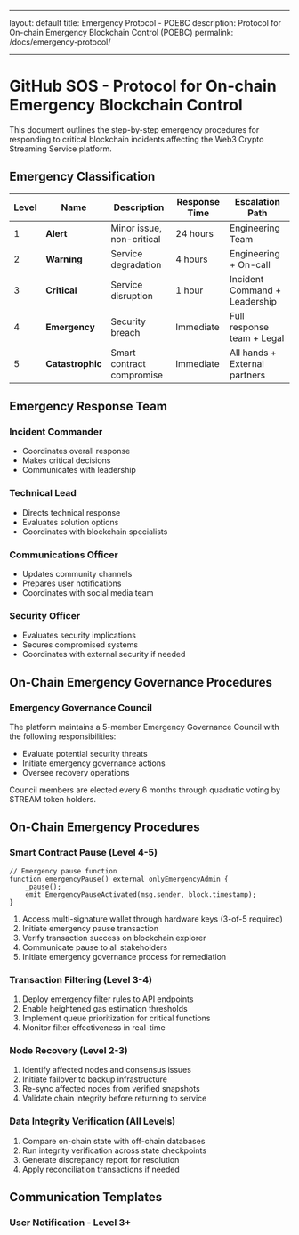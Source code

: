 - --
layout: default
title: Emergency Protocol - POEBC
description: Protocol for On-chain Emergency Blockchain Control (POEBC)
permalink: /docs/emergency-protocol/
- --

# GitHub SOS - Protocol for On-chain Emergency Blockchain Control

This document outlines the step-by-step emergency procedures for responding to critical blockchain incidents affecting the Web3 Crypto Streaming Service platform.

## Emergency Classification

| Level | Name | Description | Response Time | Escalation Path |
|-------|------|-------------|---------------|----------------|
| 1 | **Alert** | Minor issue, non-critical | 24 hours | Engineering Team |
| 2 | **Warning** | Service degradation | 4 hours | Engineering + On-call |
| 3 | **Critical** | Service disruption | 1 hour | Incident Command + Leadership |
| 4 | **Emergency** | Security breach | Immediate | Full response team + Legal |
| 5 | **Catastrophic** | Smart contract compromise | Immediate | All hands + External partners |

## Emergency Response Team

### Incident Commander
- Coordinates overall response
- Makes critical decisions
- Communicates with leadership

### Technical Lead
- Directs technical response
- Evaluates solution options
- Coordinates with blockchain specialists

### Communications Officer
- Updates community channels
- Prepares user notifications
- Coordinates with social media team

### Security Officer
- Evaluates security implications
- Secures compromised systems
- Coordinates with external security if needed

## On-Chain Emergency Governance Procedures

### Emergency Governance Council

The platform maintains a 5-member Emergency Governance Council with the following responsibilities:
- Evaluate potential security threats
- Initiate emergency governance actions
- Oversee recovery operations

Council members are elected every 6 months through quadratic voting by STREAM token holders.

## On-Chain Emergency Procedures

### Smart Contract Pause (Level 4-5)
```solidity
// Emergency pause function
function emergencyPause() external onlyEmergencyAdmin {
    _pause();
    emit EmergencyPauseActivated(msg.sender, block.timestamp);
}
```

1. Access multi-signature wallet through hardware keys (3-of-5 required)
2. Initiate emergency pause transaction
3. Verify transaction success on blockchain explorer
4. Communicate pause to all stakeholders
5. Initiate emergency governance process for remediation

### Transaction Filtering (Level 3-4)
1. Deploy emergency filter rules to API endpoints
2. Enable heightened gas estimation thresholds
3. Implement queue prioritization for critical functions
4. Monitor filter effectiveness in real-time

### Node Recovery (Level 2-3)
1. Identify affected nodes and consensus issues
2. Initiate failover to backup infrastructure
3. Re-sync affected nodes from verified snapshots
4. Validate chain integrity before returning to service

### Data Integrity Verification (All Levels)
1. Compare on-chain state with off-chain databases
2. Run integrity verification across state checkpoints
3. Generate discrepancy report for resolution
4. Apply reconciliation transactions if needed

## Communication Templates

### User Notification - Level 3+

